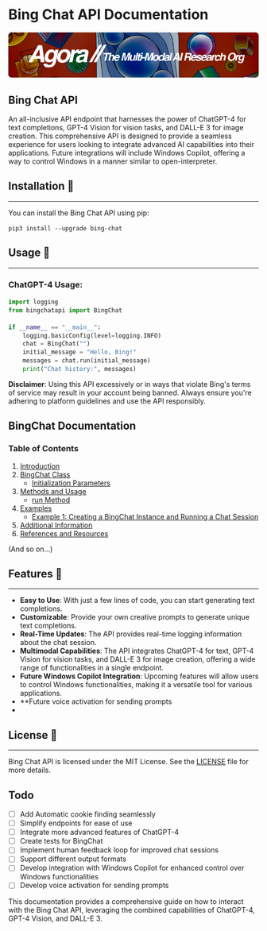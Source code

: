 # Bing Chat API Documentation

[![Multi-Modality](agorabanner.png)](https://discord.gg/qUtxnK2NMf)

## Bing Chat API

An all-inclusive API endpoint that harnesses the power of ChatGPT-4 for text completions, GPT-4 Vision for vision tasks, and DALL-E 3 for image creation. This comprehensive API is designed to provide a seamless experience for users looking to integrate advanced AI capabilities into their applications. Future integrations will include Windows Copilot, offering a way to control Windows in a manner similar to open-interpreter.

## Installation 🐠
---------------

You can install the Bing Chat API using pip:

```
pip3 install --upgrade bing-chat
```

## Usage 🐡
--------

### ChatGPT-4 Usage:

```python
import logging
from bingchatapi import BingChat

if __name__ == "__main__":
    logging.basicConfig(level=logging.INFO)
    chat = BingChat("")
    initial_message = "Hello, Bing!"
    messages = chat.run(initial_message)
    print("Chat history:", messages)
```

**Disclaimer**: Using this API excessively or in ways that violate Bing's terms of service may result in your account being banned. Always ensure you're adhering to platform guidelines and use the API responsibly.

## BingChat Documentation

### Table of Contents

1. [Introduction](#introduction)
2. [BingChat Class](#bingchat-class)
   - [Initialization Parameters](#initialization-parameters)
3. [Methods and Usage](#methods-and-usage)
   - [run Method](#run-method)
4. [Examples](#examples)
   - [Example 1: Creating a BingChat Instance and Running a Chat Session](#example-1-creating-a-bingchat-instance-and-running-a-chat-session)
5. [Additional Information](#additional-information)
6. [References and Resources](#references-and-resources)

(And so on...)

## Features 🌊
-----------

- **Easy to Use**: With just a few lines of code, you can start generating text completions.
- **Customizable**: Provide your own creative prompts to generate unique text completions.
- **Real-Time Updates**: The API provides real-time logging information about the chat session.
- **Multimodal Capabilities**: The API integrates ChatGPT-4 for text, GPT-4 Vision for vision tasks, and DALL-E 3 for image creation, offering a wide range of functionalities in a single endpoint.
- **Future Windows Copilot Integration**: Upcoming features will allow users to control Windows functionalities, making it a versatile tool for various applications.
- **Future voice activation for sending prompts
- 
## License 📜
----------

Bing Chat API is licensed under the MIT License. See the [LICENSE](https://domain.apac.ai/LICENSE) file for more details.

## Todo

- [ ] Add Automatic cookie finding seamlessly
- [ ] Simplify endpoints for ease of use
- [ ] Integrate more advanced features of ChatGPT-4
- [ ] Create tests for BingChat
- [ ] Implement human feedback loop for improved chat sessions
- [ ] Support different output formats
- [ ] Develop integration with Windows Copilot for enhanced control over Windows functionalities
- [ ] Develop voice activation for sending prompts 

This documentation provides a comprehensive guide on how to interact with the Bing Chat API, leveraging the combined capabilities of ChatGPT-4, GPT-4 Vision, and DALL-E 3.
